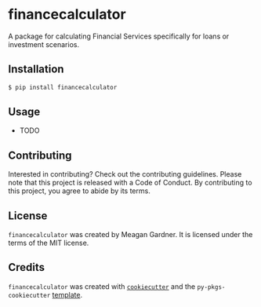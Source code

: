 # financecalculator

A package for calculating Financial Services specifically for loans or investment scenarios.

## Installation

```bash
$ pip install financecalculator
```

## Usage

- TODO

## Contributing

Interested in contributing? Check out the contributing guidelines. Please note that this project is released with a Code of Conduct. By contributing to this project, you agree to abide by its terms.

## License

`financecalculator` was created by Meagan Gardner. It is licensed under the terms of the MIT license.

## Credits

`financecalculator` was created with [`cookiecutter`](https://cookiecutter.readthedocs.io/en/latest/) and the `py-pkgs-cookiecutter` [template](https://github.com/py-pkgs/py-pkgs-cookiecutter).

